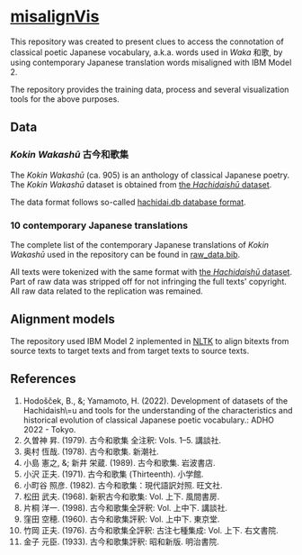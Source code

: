 # [misalignVis](https://github.com/nehcx/misalignVis)

This repository was created to present clues to access the connotation
of classical poetic Japanese vocabulary, a.k.a. words used in *Waka*
和歌, by using contemporary Japanese translation words misaligned with
IBM Model 2.

The repository provides the training data, process and several
visualization tools for the above purposes.



## Data



### *Kokin Wakashū* 古今和歌集

The *Kokin Wakashū* (ca. 905) is an anthology of classical Japanese
poetry. The *Kokin Wakashū* dataset is obtained from
[the *Hachidaishū* dataset](https://github.com/yamagen/hachidaishu).

The data format follows so-called [hachidai.db database format](https://github.com/idiig/misalignment2connotation/tree/master/data/hachidaishu).



### 10 contemporary Japanese translations

The complete list of the contemporary Japanese translations of *Kokin
Wakashū* used in the repository can be found in
[raw\_data.bib](https://github.com/nehcx/misalignVis/blob/master/data/translations/raw_data.bib).

All texts were tokenized with the same format with [the *Hachidaishū*
dataset](https://github.com/yamagen/hachidaishu). Part of raw data was stripped off for not infringing the full
texts' copyright. All raw data related to the replication was
remained.


## Alignment models

The repository used IBM Model 2 inplemented in [NLTK](https://www.nltk.org/) to align bitexts
from source texts to target texts and from target texts to source
texts.


## References
  1. Hodošček, B., &; Yamamoto, H. (2022). Development of datasets of the Hachidaish\\=u and tools for the understanding of the characteristics and historical evolution of classical Japanese poetic vocabulary.: ADHO 2022 - Tokyo.
  2. 久曽神 昇. (1979). 古今和歌集 全注釈: Vols. 1–5. 講談社.
  3. 奥村 恆哉. (1978). 古今和歌集. 新潮社.
  4. 小島 憲之, &; 新井 栄蔵. (1989). 古今和歌集. 岩波書店.
  5. 小沢 正夫. (1971). 古今和歌集 (Thirteenth). 小学館.
  6. 小町谷 照彦. (1982). 古今和歌集：現代語訳対照. 旺文社.
  7. 松田 武夫. (1968). 新釈古今和歌集: Vol. 上下. 風間書房.
  8. 片桐 洋一. (1998). 古今和歌集全評釈: Vol. 上中下. 講談社.
  9. 窪田 空穂. (1960). 古今和歌集評釈: Vol. 上中下. 東京堂.
  10. 竹岡 正夫. (1976). 古今和歌集全評釈: 古注七種集成: Vol. 上下. 右文書院.
  11. 金子 元臣. (1933). 古今和歌集評釈: 昭和新版. 明治書院.

